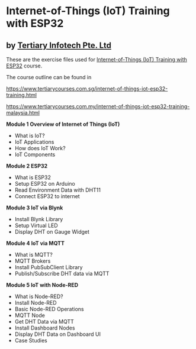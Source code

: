 # Internet-of-Things (IoT) Training with ESP32
## by [Tertiary Infotech Pte. Ltd](https://www.tertiarycourses.com.sg/)

These are the exercise files used for [Internet-of-Things (IoT) Training with ESP32](https://www.tertiarycourses.com.sg/internet-of-things-iot-esp32-training.html) course. 

The course outline can be found in 

https://www.tertiarycourses.com.sg/internet-of-things-iot-esp32-training.html

https://www.tertiarycourses.com.my/internet-of-things-iot-esp32-training-malaysia.html

<p><strong>Module 1 Overview of Internet of Things (IoT)</strong></p>
<ul>
<li>What is IoT?</li>
<li>IoT Applications</li>
<li>How does IoT Work?</li>
<li>IoT Components</li>
</ul>
<p><strong>Module 2 ESP32</strong></p>
<ul>
<li>What is ESP32</li>
<li>Setup ESP32 on Arduino</li>
<li>Read Environment Data with DHT11</li>
<li>Connect ESP32 to internet</li>
</ul>
<p><strong>Module 3 IoT via Blynk</strong></p>
<ul>
<li>Install Blynk Library</li>
<li>Setup Virtual LED</li>
<li>Display DHT on Gauge Widget</li>
</ul>
<p><strong>Module 4 IoT via MQTT</strong></p>
<ul>
<li>What is MQTT?</li>
<li>MQTT Brokers</li>
<li>Install PubSubClient Library</li>
<li>Publish/Subscribe DHT data via MQTT</li>
</ul>
<p><strong>Module 5 IoT with Node-RED</strong></p>
<ul>
<li>What is Node-RED?</li>
<li>Install Node-RED</li>
<li>Basic Node-RED Operations</li>
<li>MQTT Node</li>
<li>Get DHT Data via MQTT&nbsp;</li>
<li>Install Dashboard Nodes</li>
<li>Display DHT Data on Dashboard UI</li>
<li>Case Studies</li>
</ul>



